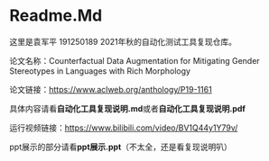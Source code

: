 # Readme.Md

这里是袁军平 191250189 2021年秋的自动化测试工具复现仓库。

论文名称：Counterfactual Data Augmentation for Mitigating Gender Stereotypes in Languages with Rich Morphology 

论文链接：https://www.aclweb.org/anthology/P19-1161

具体内容请看**自动化工具复现说明.md**或者**自动化工具复现说明.pdf** 

运行视频链接：https://www.bilibili.com/video/BV1Q44y1Y79v/

ppt展示的部分请看**ppt展示.ppt**（不太全，还是看复现说明叭）




